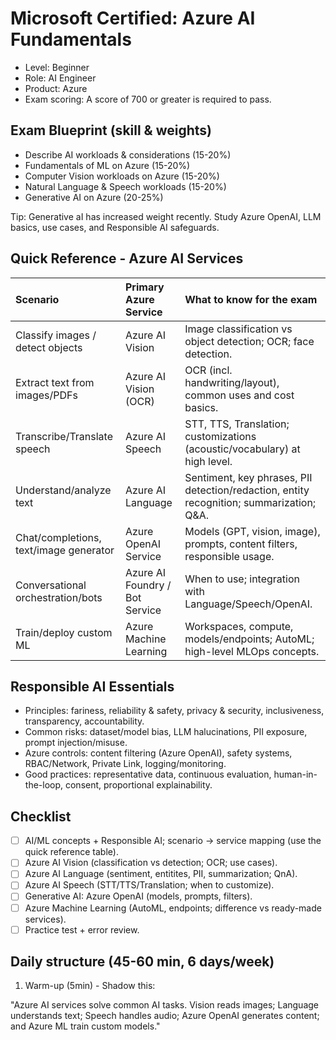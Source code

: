 # Microsoft Certified: Azure AI Fundamentals

- Level: Beginner
- Role: AI Engineer
- Product: Azure
- Exam scoring: A score of 700 or greater is required to pass.

## Exam Blueprint (skill & weights)

- Describe AI workloads & considerations (15-20%)
- Fundamentals of ML on Azure (15-20%)
- Computer Vision workloads on Azure (15-20%)
- Natural Language & Speech workloads (15-20%)
- Generative AI on Azure (20-25%)

Tip: Generative aI has increased weight recently. Study Azure OpenAI, LLM basics, use cases, and Responsible AI safeguards.

## Quick Reference - Azure AI Services

| Scenario | Primary Azure Service | What to know for the exam |
|:---------|:----------------------|:--------------------------|
| Classify images / detect objects | Azure AI Vision | Image classification vs object detection; OCR; face detection. |
| Extract text from images/PDFs | Azure AI Vision (OCR) | OCR (incl. handwriting/layout), common uses and cost basics. |
| Transcribe/Translate speech | Azure AI Speech | STT, TTS, Translation; customizations (acoustic/vocabulary) at high level. |
| Understand/analyze text | Azure AI Language | Sentiment, key phrases, PII detection/redaction, entity recognition; summarization; Q&A. |
| Chat/completions, text/image generator | Azure OpenAI Service | Models (GPT, vision, image), prompts, content filters, responsible usage. |
| Conversational orchestration/bots | Azure AI Foundry / Bot Service | When to use; integration with Language/Speech/OpenAI. |
| Train/deploy custom ML | Azure Machine Learning | Workspaces, compute, models/endpoints; AutoML; high-level MLOps concepts. |

## Responsible AI Essentials

- Principles: fariness, reliability & safety, privacy & security, inclusiveness, transparency, accountability.
- Common risks: dataset/model bias, LLM halucinations, PII exposure, prompt injection/misuse.
- Azure controls: content filtering (Azure OpenAI), safety systems, RBAC/Network, Private Link, logging/monitoring.
- Good practices: representative data, continuous evaluation, human-in-the-loop, consent, proportional explainability.

## Checklist

- [ ] AI/ML concepts + Responsible AI; scenario -> service mapping (use the quick reference table).
- [ ] Azure AI Vision (classification vs detection; OCR; use cases).
- [ ] Azure AI Language (sentiment, entitites, PII, summarization; QnA).
- [ ] Azure AI Speech (STT/TTS/Translation; when to customize).
- [ ] Generative AI: Azure OpenAI (models, prompts, filters).
- [ ] Azure Machine Learning (AutoML, endpoints; difference vs ready-made services).
- [ ] Practice test + error review.

## Daily structure (45-60 min, 6 days/week)

1. Warm-up (5min) - Shadow this:

"Azure AI services solve common AI tasks. Vision reads images; Language understands text; Speech handles audio; Azure OpenAI generates content; and Azure ML train custom models."
